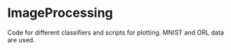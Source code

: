 # ImageProcessing
Code for different classifiers and scripts for plotting. MNIST and ORL data are used.
